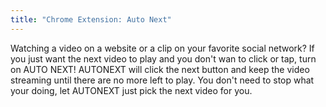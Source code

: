 ```yaml
---
title: "Chrome Extension: Auto Next"
---
```


Watching a video on a website or a clip on your favorite social network?  If you just want the next video to play and you don't wan to click or tap, turn on AUTO NEXT! AUTONEXT will click the next button and keep the video streaming until there are no more left to play. You don't need to stop what your doing, let AUTONEXT just pick the next video for you.
